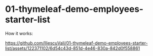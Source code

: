 # 01-thymeleaf-demo-employees-starter-list

How it works: 





https://github.com/IliescuVali/01-thymeleaf-demo-employees-starter-list/assets/122371102/6d54c43d-851d-4e46-830a-842d0f558861






